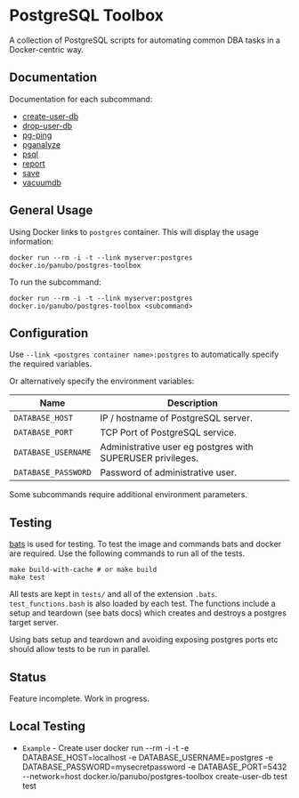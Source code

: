 # PostgreSQL Toolbox

A collection of PostgreSQL scripts for automating common DBA tasks in a Docker-centric way.

## Documentation

Documentation for each subcommand:

- [create-user-db](commands/create-user-db.md)
- [drop-user-db](commands/drop-user-db.md)
- [pg-ping](commands/pg-ping.md)
- [pganalyze](commands/pganalyze.md)
- [psql](commands/psql.md)
- [report](commands/report.md)
- [save](commands/save.md)
- [vacuumdb](commands/vacuumdb.md)

## General Usage

Using Docker links to `postgres` container. This will display the usage information:

```console
docker run --rm -i -t --link myserver:postgres docker.io/panubo/postgres-toolbox
```

To run the subcommand:

```console
docker run --rm -i -t --link myserver:postgres docker.io/panubo/postgres-toolbox <subcommand>
```

## Configuration

Use `--link <postgres container name>:postgres` to automatically specify the required variables.

Or alternatively specify the environment variables:

| Name | Description |
| --- | --- |
| `DATABASE_HOST` | IP / hostname of PostgreSQL server. |
| `DATABASE_PORT` | TCP Port of PostgreSQL service. |
| `DATABASE_USERNAME` | Administrative user eg postgres with SUPERUSER privileges. |
| `DATABASE_PASSWORD` | Password of administrative user. |

Some subcommands require additional environment parameters.

## Testing

[bats](https://bats-core.readthedocs.io/en/stable/index.html) is used for testing. To test the image and commands bats and docker are required. Use the following commands to run all of the tests.

```console
make build-with-cache # or make build
make test
```

All tests are kept in `tests/` and all of the extension `.bats`. `test_functions.bash` is also loaded by each test. The functions include a setup and teardown (see bats docs) which creates and destroys a postgres target server.

Using bats setup and teardown and avoiding exposing postgres ports etc should allow tests to be run in parallel.

## Status

Feature incomplete. Work in progress.

## Local Testing

* `Example` - Create user 
docker run --rm -i -t -e DATABASE_HOST=localhost -e DATABASE_USERNAME=postgres -e DATABASE_PASSWORD=mysecretpassword -e DATABASE_PORT=5432 --network=host docker.io/panubo/postgres-toolbox create-user-db test test